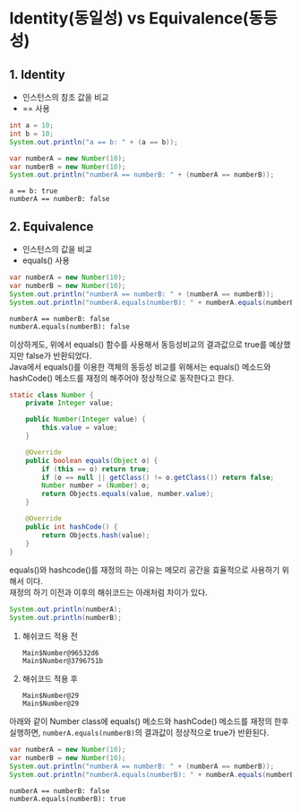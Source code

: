 # Identity(동일성) vs Equivalence(동등성)

## 1. Identity
* 인스턴스의 참조 값을 비교
* == 사용
```java
int a = 10;
int b = 10;
System.out.println("a == b: " + (a == b));

var numberA = new Number(10);
var numberB = new Number(10);
System.out.println("numberA == numberB: " + (numberA == numberB));
```
```text
a == b: true
numberA == numberB: false
```

## 2. Equivalence
* 인스턴스의 값을 비교
* equals() 사용
```java
var numberA = new Number(10);
var numberB = new Number(10);
System.out.println("numberA == numberB: " + (numberA == numberB));
System.out.println("numberA.equals(numberB): " + numberA.equals(numberB));
```
```text
numberA == numberB: false
numberA.equals(numberB): false
```
이상하게도, 위에서 equals() 함수를 사용해서 동등성비교의 결과값으로 true를 예상했지만 false가 반환되었다.<br>
Java에서 equals()를 이용한 객체의 동등성 비교를 위해서는 equals() 메소드와 hashCode() 메소드를 재정의 해주어야 정상적으로 동작한다고 한다.<br>
```java
static class Number {
    private Integer value;

    public Number(Integer value) {
        this.value = value;
    }

    @Override
    public boolean equals(Object o) {
        if (this == o) return true;
        if (o == null || getClass() != o.getClass()) return false;
        Number number = (Number) o;
        return Objects.equals(value, number.value);
    }

    @Override
    public int hashCode() {
        return Objects.hash(value);
    }
}
```
equals()와 hashcode()를 재정의 하는 이유는 메모리 공간을 효율적으로 사용하기 위해서 이다.<br>
재정의 하기 이전과 이후의 해쉬코드는 아래처럼 차이가 있다.
```java
System.out.println(numberA);
System.out.println(numberB);
```
1. 해쉬코드 적용 전
    ```text
    Main$Number@96532d6
    Main$Number@3796751b
    ```
2. 해쉬코드 적용 후
    ```text
    Main$Number@29
    Main$Number@29
    ```

아래와 같이 Number class에 equals() 메소드와 hashCode() 메소드를 재정의 한후 실행하면, `numberA.equals(numberB)`의 결과값이 정상적으로 true가 반환된다.

```java
var numberA = new Number(10);
var numberB = new Number(10);
System.out.println("numberA == numberB: " + (numberA == numberB));
System.out.println("numberA.equals(numberB): " + numberA.equals(numberB));
```
```text
numberA == numberB: false
numberA.equals(numberB): true
```
